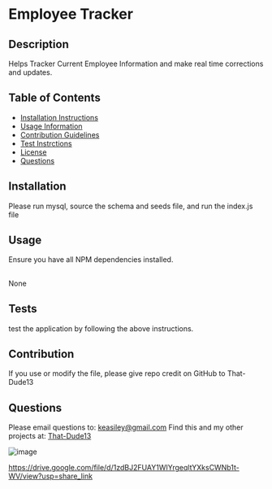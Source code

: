 
  # Employee Tracker 
  

  ## Description 
  Helps Tracker Current Employee Information and make real time corrections and updates.
  ## Table of Contents 
  - [Installation Instructions](#installation)
  - [Usage Information](#usage)
  - [Contribution Guidelines](#contributing)
  - [Test Instrctions](#tests)
  - [License](#license)
  - [Questions](#questions)
  
  ## Installation 
  Please run mysql, source the schema and seeds file, and run the index.js file
  ## Usage 
  Ensure you have  all NPM dependencies installed.
  ##
  None
  ## Tests 
  test the application by following the above instructions.
  ## Contribution 
  If you use or modify the file, please give repo credit on GitHub to That-Dude13
  ## Questions 
  Please email questions to: keasiley@gmail.com
  Find this and my other projects at: [That-Dude13](https://www.github.com/That-Dude13)
  
  ![image](https://user-images.githubusercontent.com/117548139/233275935-c32cda78-e48f-4e60-ae5c-18daca9ea9e3.png)

  https://drive.google.com/file/d/1zdBJ2FUAY1WIYrgeqltYXksCWNb1t-WV/view?usp=share_link
